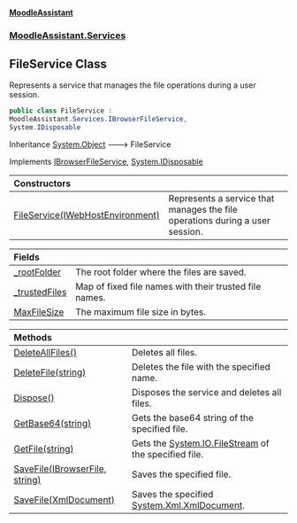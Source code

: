 #### [MoodleAssistant](index.md 'index')
### [MoodleAssistant.Services](MoodleAssistant.Services.md 'MoodleAssistant.Services')

## FileService Class

Represents a service that manages the file operations during a user session.

```csharp
public class FileService :
MoodleAssistant.Services.IBrowserFileService,
System.IDisposable
```

Inheritance [System.Object](https://docs.microsoft.com/en-us/dotnet/api/System.Object 'System.Object') &#129106; FileService

Implements [IBrowserFileService](MoodleAssistant.Services.IBrowserFileService.md 'MoodleAssistant.Services.IBrowserFileService'), [System.IDisposable](https://docs.microsoft.com/en-us/dotnet/api/System.IDisposable 'System.IDisposable')

| Constructors | |
| :--- | :--- |
| [FileService(IWebHostEnvironment)](MoodleAssistant.Services.FileService.FileService(Microsoft.AspNetCore.Hosting.IWebHostEnvironment).md 'MoodleAssistant.Services.FileService.FileService(Microsoft.AspNetCore.Hosting.IWebHostEnvironment)') | Represents a service that manages the file operations during a user session. |

| Fields | |
| :--- | :--- |
| [_rootFolder](MoodleAssistant.Services.FileService._rootFolder.md 'MoodleAssistant.Services.FileService._rootFolder') | The root folder where the files are saved. |
| [_trustedFiles](MoodleAssistant.Services.FileService._trustedFiles.md 'MoodleAssistant.Services.FileService._trustedFiles') | Map of fixed file names with their trusted file names. |
| [MaxFileSize](MoodleAssistant.Services.FileService.MaxFileSize.md 'MoodleAssistant.Services.FileService.MaxFileSize') | The maximum file size in bytes. |

| Methods | |
| :--- | :--- |
| [DeleteAllFiles()](MoodleAssistant.Services.FileService.DeleteAllFiles().md 'MoodleAssistant.Services.FileService.DeleteAllFiles()') | Deletes all files. |
| [DeleteFile(string)](MoodleAssistant.Services.FileService.DeleteFile(string).md 'MoodleAssistant.Services.FileService.DeleteFile(string)') | Deletes the file with the specified name. |
| [Dispose()](MoodleAssistant.Services.FileService.Dispose().md 'MoodleAssistant.Services.FileService.Dispose()') | Disposes the service and deletes all files. |
| [GetBase64(string)](MoodleAssistant.Services.FileService.GetBase64(string).md 'MoodleAssistant.Services.FileService.GetBase64(string)') | Gets the base64 string of the specified file. |
| [GetFile(string)](MoodleAssistant.Services.FileService.GetFile(string).md 'MoodleAssistant.Services.FileService.GetFile(string)') | Gets the [System.IO.FileStream](https://docs.microsoft.com/en-us/dotnet/api/System.IO.FileStream 'System.IO.FileStream') of the specified file. |
| [SaveFile(IBrowserFile, string)](MoodleAssistant.Services.FileService.SaveFile(Microsoft.AspNetCore.Components.Forms.IBrowserFile,string).md 'MoodleAssistant.Services.FileService.SaveFile(Microsoft.AspNetCore.Components.Forms.IBrowserFile, string)') | Saves the specified file. |
| [SaveFile(XmlDocument)](MoodleAssistant.Services.FileService.SaveFile(System.Xml.XmlDocument).md 'MoodleAssistant.Services.FileService.SaveFile(System.Xml.XmlDocument)') | Saves the specified [System.Xml.XmlDocument](https://docs.microsoft.com/en-us/dotnet/api/System.Xml.XmlDocument 'System.Xml.XmlDocument'). |
